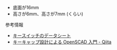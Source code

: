 
* 底面が16mm
* 高さが6mm、高さが7mm (くらい)

参考情報
* [キースイッチのデータシート](https://datasheet.octopart.com/MX1A-11NW-Cherry-datasheet-34676.pdf)
* [キーキャップ設計による OpenSCAD 入門 \- Qiita](https://qiita.com/zk_phi/items/ab99315ebaef66e84aa0#%E3%82%B9%E3%83%86%E3%83%A0%E3%82%92%E5%90%88%E4%BD%93%E3%81%99%E3%82%8B--intersection)
